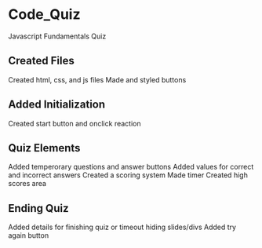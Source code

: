 # Code_Quiz
Javascript Fundamentals Quiz

## Created Files
Created html, css, and js files
Made and styled buttons

## Added Initialization
Created start button and onclick reaction

## Quiz Elements
Added temperorary questions and answer buttons
Added values for correct and incorrect answers
Created a scoring system
Made timer
Created high scores area

## Ending Quiz
Added details for finishing quiz or timeout hiding slides/divs
Added try again button